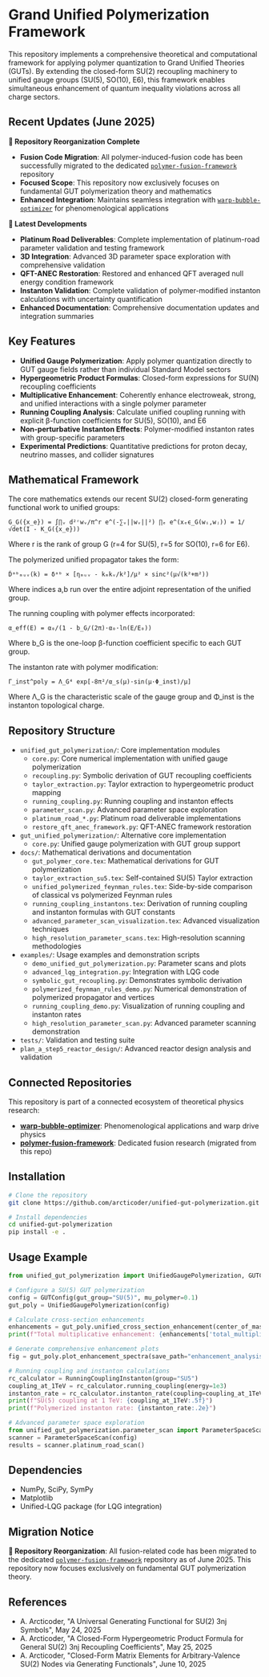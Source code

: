 # Grand Unified Polymerization Framework

This repository implements a comprehensive theoretical and computational framework for applying polymer quantization to Grand Unified Theories (GUTs). By extending the closed-form SU(2) recoupling machinery to unified gauge groups (SU(5), SO(10), E6), this framework enables simultaneous enhancement of quantum inequality violations across all charge sectors.

## Recent Updates (June 2025)

**🔄 Repository Reorganization Complete**
- **Fusion Code Migration**: All polymer-induced-fusion code has been successfully migrated to the dedicated [`polymer-fusion-framework`](https://github.com/arcticoder/polymer-fusion-framework) repository
- **Focused Scope**: This repository now exclusively focuses on fundamental GUT polymerization theory and mathematics
- **Enhanced Integration**: Maintains seamless integration with [`warp-bubble-optimizer`](https://github.com/arcticoder/warp-bubble-optimizer) for phenomenological applications

**🚀 Latest Developments**
- **Platinum Road Deliverables**: Complete implementation of platinum-road parameter validation and testing framework
- **3D Integration**: Advanced 3D parameter space exploration with comprehensive validation
- **QFT-ANEC Restoration**: Restored and enhanced QFT averaged null energy condition framework
- **Instanton Validation**: Complete validation of polymer-modified instanton calculations with uncertainty quantification
- **Enhanced Documentation**: Comprehensive documentation updates and integration summaries

## Key Features

- **Unified Gauge Polymerization**: Apply polymer quantization directly to GUT gauge fields rather than individual Standard Model sectors
- **Hypergeometric Product Formulas**: Closed-form expressions for SU(N) recoupling coefficients
- **Multiplicative Enhancement**: Coherently enhance electroweak, strong, and unified interactions with a single polymer parameter
- **Running Coupling Analysis**: Calculate unified coupling running with explicit β-function coefficients for SU(5), SO(10), and E6
- **Non-perturbative Instanton Effects**: Polymer-modified instanton rates with group-specific parameters
- **Experimental Predictions**: Quantitative predictions for proton decay, neutrino masses, and collider signatures

## Mathematical Framework

The core mathematics extends our recent SU(2) closed-form generating functional work to unified groups:

```
G_G({x_e}) = ∫∏ᵥ d²ʳwᵥ/π^r e^(-∑ᵥ||wᵥ||²) ∏ₑ e^(xₑϵ_G(wᵢ,wⱼ)) = 1/√det(I - K_G({x_e}))
```

Where r is the rank of group G (r=4 for SU(5), r=5 for SO(10), r=6 for E6).

The polymerized unified propagator takes the form:

```
D̃ᵃᵇₘᵤᵥ(k) = δᵃᵇ × [ηₘᵤᵥ - kₘkᵥ/k²]/μ² × sinc²(μ√(k²+m²))
```

Where indices a,b run over the entire adjoint representation of the unified group.

The running coupling with polymer effects incorporated:

```
α_eff(E) = α₀/(1 - b_G/(2π)·α₀·ln(E/E₀))
```

Where b_G is the one-loop β-function coefficient specific to each GUT group.

The instanton rate with polymer modification:

```
Γ_inst^poly = Λ_G⁴ exp[-8π²/α_s(μ)·sin(μ·Φ_inst)/μ]
```

Where Λ_G is the characteristic scale of the gauge group and Φ_inst is the instanton topological charge.

## Repository Structure

- `unified_gut_polymerization/`: Core implementation modules
  - `core.py`: Core numerical implementation with unified gauge polymerization
  - `recoupling.py`: Symbolic derivation of GUT recoupling coefficients
  - `taylor_extraction.py`: Taylor extraction to hypergeometric product mapping
  - `running_coupling.py`: Running coupling and instanton effects
  - `parameter_scan.py`: Advanced parameter space exploration
  - `platinum_road_*.py`: Platinum road deliverable implementations
  - `restore_qft_anec_framework.py`: QFT-ANEC framework restoration
- `gut_unified_polymerization/`: Alternative core implementation
  - `core.py`: Unified gauge polymerization with GUT group support
- `docs/`: Mathematical derivations and documentation
  - `gut_polymer_core.tex`: Mathematical derivations for GUT polymerization
  - `taylor_extraction_su5.tex`: Self-contained SU(5) Taylor extraction
  - `unified_polymerized_feynman_rules.tex`: Side-by-side comparison of classical vs polymerized Feynman rules
  - `running_coupling_instantons.tex`: Derivation of running coupling and instanton formulas with GUT constants
  - `advanced_parameter_scan_visualization.tex`: Advanced visualization techniques
  - `high_resolution_parameter_scans.tex`: High-resolution scanning methodologies
- `examples/`: Usage examples and demonstration scripts
  - `demo_unified_gut_polymerization.py`: Parameter scans and plots
  - `advanced_lqg_integration.py`: Integration with LQG code
  - `symbolic_gut_recoupling.py`: Demonstrates symbolic derivation
  - `polymerized_feynman_rules_demo.py`: Numerical demonstration of polymerized propagator and vertices
  - `running_coupling_demo.py`: Visualization of running coupling and instanton rates
  - `high_resolution_parameter_scan.py`: Advanced parameter scanning demonstration
- `tests/`: Validation and testing suite
- `plan_a_step5_reactor_design/`: Advanced reactor design analysis and validation

## Connected Repositories

This repository is part of a connected ecosystem of theoretical physics research:

- **[warp-bubble-optimizer](https://github.com/arcticoder/warp-bubble-optimizer)**: Phenomenological applications and warp drive physics
- **[polymer-fusion-framework](https://github.com/arcticoder/polymer-fusion-framework)**: Dedicated fusion research (migrated from this repo)

## Installation

```bash
# Clone the repository
git clone https://github.com/arcticoder/unified-gut-polymerization.git

# Install dependencies
cd unified-gut-polymerization
pip install -e .
```

## Usage Example

```python
from unified_gut_polymerization import UnifiedGaugePolymerization, GUTConfig, RunningCouplingInstanton

# Configure a SU(5) GUT polymerization
config = GUTConfig(gut_group="SU(5)", mu_polymer=0.1)
gut_poly = UnifiedGaugePolymerization(config)

# Calculate cross-section enhancements
enhancements = gut_poly.unified_cross_section_enhancement(center_of_mass_energy=1000.0)
print(f"Total multiplicative enhancement: {enhancements['total_multiplicative']:.2e}x")

# Generate comprehensive enhancement plots
fig = gut_poly.plot_enhancement_spectra(save_path="enhancement_analysis.png")

# Running coupling and instanton calculations
rc_calculator = RunningCouplingInstanton(group="SU5")
coupling_at_1TeV = rc_calculator.running_coupling(energy=1e3)
instanton_rate = rc_calculator.instanton_rate(coupling=coupling_at_1TeV, mu=0.1)
print(f"SU(5) coupling at 1 TeV: {coupling_at_1TeV:.5f}")
print(f"Polymerized instanton rate: {instanton_rate:.2e}")

# Advanced parameter space exploration
from unified_gut_polymerization.parameter_scan import ParameterSpaceScan
scanner = ParameterSpaceScan(config)
results = scanner.platinum_road_scan()
```

## Dependencies

- NumPy, SciPy, SymPy
- Matplotlib
- Unified-LQG package (for LQG integration)

## Migration Notice

**🔄 Repository Reorganization**: All fusion-related code has been migrated to the dedicated [`polymer-fusion-framework`](https://github.com/arcticoder/polymer-fusion-framework) repository as of June 2025. This repository now focuses exclusively on fundamental GUT polymerization theory.

## References

- A. Arcticoder, "A Universal Generating Functional for SU(2) 3nj Symbols", May 24, 2025
- A. Arcticoder, "A Closed-Form Hypergeometric Product Formula for General SU(2) 3nj Recoupling Coefficients", May 25, 2025
- A. Arcticoder, "Closed-Form Matrix Elements for Arbitrary-Valence SU(2) Nodes via Generating Functionals", June 10, 2025
